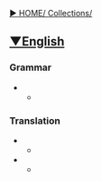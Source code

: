 [▶︎ HOME/ Collections/](https://gitpress.io/@sh16ma/collections)


## [▼English ](https://gitpress.io/c/english/)
### Grammar
- - [](.md)


### Translation
- - [](.md)
- - [](.md)



